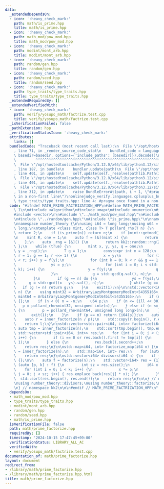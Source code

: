 ```yaml
---
data:
  _extendedDependsOn:
  - icon: ':heavy_check_mark:'
    path: math/is_prime.hpp
    title: math/is_prime.hpp
  - icon: ':heavy_check_mark:'
    path: math_mod/pow_mod.hpp
    title: math_mod/pow_mod.hpp
  - icon: ':heavy_check_mark:'
    path: modint/mont_arb.hpp
    title: modint/mont_arb.hpp
  - icon: ':heavy_check_mark:'
    path: random/gen.hpp
    title: random/gen.hpp
  - icon: ':heavy_check_mark:'
    path: random/seed.hpp
    title: random/seed.hpp
  - icon: ':heavy_check_mark:'
    path: type_traits/type_traits.hpp
    title: type_traits/type_traits.hpp
  _extendedRequiredBy: []
  _extendedVerifiedWith:
  - icon: ':heavy_check_mark:'
    path: verify/yosupo_math/factrize.test.cpp
    title: verify/yosupo_math/factrize.test.cpp
  _isVerificationFailed: false
  _pathExtension: hpp
  _verificationStatusIcon: ':heavy_check_mark:'
  attributes:
    links: []
  bundledCode: "Traceback (most recent call last):\n  File \"/opt/hostedtoolcache/Python/3.12.0/x64/lib/python3.12/site-packages/onlinejudge_verify/documentation/build.py\"\
    , line 71, in _render_source_code_stat\n    bundled_code = language.bundle(stat.path,\
    \ basedir=basedir, options={'include_paths': [basedir]}).decode()\n          \
    \         ^^^^^^^^^^^^^^^^^^^^^^^^^^^^^^^^^^^^^^^^^^^^^^^^^^^^^^^^^^^^^^^^^^^^^^^^^^^^^^^^^\n\
    \  File \"/opt/hostedtoolcache/Python/3.12.0/x64/lib/python3.12/site-packages/onlinejudge_verify/languages/cplusplus.py\"\
    , line 187, in bundle\n    bundler.update(path)\n  File \"/opt/hostedtoolcache/Python/3.12.0/x64/lib/python3.12/site-packages/onlinejudge_verify/languages/cplusplus_bundle.py\"\
    , line 401, in update\n    self.update(self._resolve(pathlib.Path(included), included_from=path))\n\
    \  File \"/opt/hostedtoolcache/Python/3.12.0/x64/lib/python3.12/site-packages/onlinejudge_verify/languages/cplusplus_bundle.py\"\
    , line 401, in update\n    self.update(self._resolve(pathlib.Path(included), included_from=path))\n\
    \  File \"/opt/hostedtoolcache/Python/3.12.0/x64/lib/python3.12/site-packages/onlinejudge_verify/languages/cplusplus_bundle.py\"\
    , line 312, in update\n    raise BundleErrorAt(path, i + 1, \"#pragma once found\
    \ in a non-first line\")\nonlinejudge_verify.languages.cplusplus_bundle.BundleErrorAt:\
    \ type_traits/type_traits.hpp: line 4: #pragma once found in a non-first line\n"
  code: "#ifndef MATH_PRIME_FACTRIZATION_HPP\n#define MATH_PRIME_FACTRIZATION_HPP\
    \ 1\n\n#include <algorithm>\n#include <map>\n#include <numeric>\n#include <utility>\n\
    #include <vector>\n\n#include \"../math_mod/pow_mod.hpp\"\n#include \"../modint/mont_arb.hpp\"\
    \n#include \"../random/gen.hpp\"\n#include \"is_prime.hpp\"\n\nnamespace kk2 {\n\
    \nnamespace number_theory {\n\nusing i64 = long long;\nusing u64 = unsigned long\
    \ long;\n\ntemplate <class mint, class T> T pollard_rho(T n) {\n    if (~n & 1)\
    \ return 2;\n    if (is_prime(n)) return n;\n    if (mint::getmod() != n) mint::setmod(n);\n\
    \n    mint R, one = 1;\n    auto f = [&](mint x) {\n        return x * x + R;\n\
    \    };\n    auto _rng = [&]() {\n        return kk2::random::rng(2, n);\n   \
    \ };\n    while (true) {\n        mint x, y, ys, q = one;\n        R = _rng(),\
    \ y = _rng();\n        T g = 1;\n        constexpr int m = 128;\n        for (int\
    \ r = 1; g == 1; r <<= 1) {\n            x = y;\n            for (int i = 0; i\
    \ < r; i++) y = f(y);\n            for (int k = 0; k < r && g == 1; k += m) {\n\
    \                ys = y;\n                for (int i = 0; i < std::min(m, r -\
    \ k); i++) {\n                    y = f(y);\n                    q *= x - y;\n\
    \                }\n                g = std::gcd(q.val(), n);\n            }\n\
    \        }\n        if (g == n) do {\n                ys = f(ys);\n          \
    \      g = std::gcd((x - ys).val(), n);\n            } while (g == 1);\n     \
    \   if (g != n) return g;\n    }\n    exit(1);\n}\n\nstd::vector<i64> inner_factorize(i64\
    \ n) {\n    using mint32 = ArbitraryLazyMontgomeryModInt<54355165>;\n    using\
    \ mint64 = ArbitraryLazyMontgomeryModInt64bit<54355165>;\n    if (n == 1) return\
    \ {};\n    if (n < 0) n = -n;\n    u64 p;\n    if (n <= (1ll << 30)) {\n     \
    \   p = pollard_rho<mint32, unsigned int>(n);\n    } else if (n <= (1ll << 62))\
    \ {\n        p = pollard_rho<mint64, unsigned long long>(n);\n    } else {\n \
    \       exit(1);\n    }\n    if (p == n) return {i64(p)};\n    auto l = inner_factorize(p);\n\
    \    auto r = inner_factorize(n / p);\n    std::copy(r.begin(), r.end(), std::back_inserter(l));\n\
    \    return l;\n}\n\nstd::vector<std::pair<i64, int>> factorize(i64 n) {\n   \
    \ auto tmp = inner_factorize(n);\n    std::sort(tmp.begin(), tmp.end());\n   \
    \ std::vector<std::pair<i64, int>> res;\n    for (int i = 0; i < (int)tmp.size();\
    \ i++) {\n        if (i == 0 or res.back().first != tmp[i]) {\n            res.emplace_back(tmp[i],\
    \ 1);\n        } else {\n            res.back().second++;\n        }\n    }\n\
    \    return res;\n}\n\nstd::map<i64, int> factorize_map(i64 n) {\n    auto tmp\
    \ = inner_factorize(n);\n    std::map<i64, int> res;\n    for (auto x : tmp) res[x]++;\n\
    \    return res;\n}\n\nstd::vector<i64> divisors(i64 n) {\n    if (n == 0) return\
    \ {};\n\n    auto f = factorize(n);\n    std::vector<i64> res = {1};\n    for\
    \ (auto [p, k] : f) {\n        int sz = res.size();\n        i64 x = 1;\n    \
    \    for (int i = 0; i < k; i++) {\n            x *= p;\n            for (int\
    \ j = 0; j < sz; j++) { res.emplace_back(res[j] * x); }\n        }\n    }\n  \
    \  std::sort(res.begin(), res.end());\n    return res;\n}\n\n} // namespace number_theory\n\
    \nusing number_theory::divisors;\nusing number_theory::factorize;\nusing number_theory::factorize_map;\n\
    \n} // namespace kk2\n\n\n#endif // MATH_PRIME_FACTRIZATION_HPP\n"
  dependsOn:
  - math_mod/pow_mod.hpp
  - type_traits/type_traits.hpp
  - modint/mont_arb.hpp
  - random/gen.hpp
  - random/seed.hpp
  - math/is_prime.hpp
  isVerificationFile: false
  path: math/prime_factorize.hpp
  requiredBy: []
  timestamp: '2024-10-15 17:47:45+09:00'
  verificationStatus: LIBRARY_ALL_AC
  verifiedWith:
  - verify/yosupo_math/factrize.test.cpp
documentation_of: math/prime_factorize.hpp
layout: document
redirect_from:
- /library/math/prime_factorize.hpp
- /library/math/prime_factorize.hpp.html
title: math/prime_factorize.hpp
---
```

